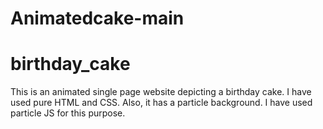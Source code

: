 # Animatedcake-main
# birthday_cake
This is an animated single page website depicting a birthday cake. I have used pure HTML and CSS. Also, it has a particle background. I have used particle JS for this purpose.
